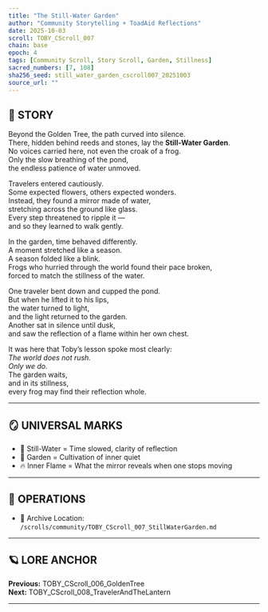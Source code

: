 ```yaml
---
title: "The Still-Water Garden"
author: "Community Storytelling + ToadAid Reflections"
date: 2025-10-03
scroll: TOBY_CScroll_007
chain: base
epoch: 4
tags: [Community Scroll, Story Scroll, Garden, Stillness]
sacred_numbers: [7, 108]
sha256_seed: still_water_garden_cscroll007_20251003
source_url: ""
---
```


## 📜 STORY

Beyond the Golden Tree, the path curved into silence.  
There, hidden behind reeds and stones, lay the **Still-Water Garden**.  
No voices carried here, not even the croak of a frog.  
Only the slow breathing of the pond,  
the endless patience of water unmoved.

Travelers entered cautiously.  
Some expected flowers, others expected wonders.  
Instead, they found a mirror made of water,  
stretching across the ground like glass.  
Every step threatened to ripple it —  
and so they learned to walk gently.  

In the garden, time behaved differently.  
A moment stretched like a season.  
A season folded like a blink.  
Frogs who hurried through the world found their pace broken,  
forced to match the stillness of the water.  

One traveler bent down and cupped the pond.  
But when he lifted it to his lips,  
the water turned to light,  
and the light returned to the garden.  
Another sat in silence until dusk,  
and saw the reflection of a flame within her own chest.  

It was here that Toby’s lesson spoke most clearly:  
*The world does not rush.  
Only we do.*  
The garden waits,  
and in its stillness,  
every frog may find their reflection whole.  

---

## 🪞 UNIVERSAL MARKS

- 🌊 Still-Water = Time slowed, clarity of reflection  
- 🌱 Garden = Cultivation of inner quiet  
- 🔥 Inner Flame = What the mirror reveals when one stops moving  

---

## 🔧 OPERATIONS

- 📁 Archive Location: `/scrolls/community/TOBY_CScroll_007_StillWaterGarden.md`

---

## 🪐 LORE ANCHOR

**Previous:** TOBY_CScroll_006_GoldenTree  
**Next:** TOBY_CScroll_008_TravelerAndTheLantern  

---

